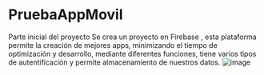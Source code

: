 # PruebaAppMovil
Parte inicial del proyecto
Se crea un proyecto en Firebase , esta plataforma permite la creación de mejores apps, minimizando el tiempo de optimización y desarrollo, mediante diferentes funciones, tiene varios tipos de autentificación y permite almacenamiento de nuestros datos.
![image](https://user-images.githubusercontent.com/66235614/145815435-2ba8547a-5cab-4a79-9cf4-8e09e8a504d0.png)
